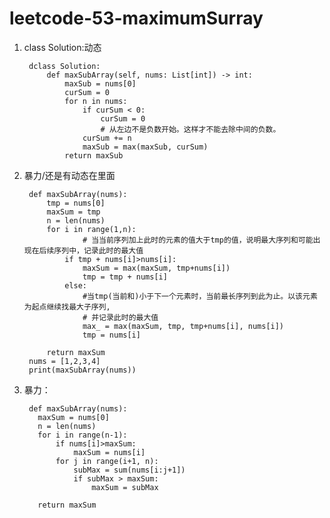# leetcode-53-maximumSurray

1) class Solution:动态

        dclass Solution:
            def maxSubArray(self, nums: List[int]) -> int:
                maxSub = nums[0]
                curSum = 0
                for n in nums:
                    if curSum < 0:
                        curSum = 0
                        # 从左边不是负数开始。这样才不能去除中间的负数。
                    curSum += n
                    maxSub = max(maxSub, curSum)
                return maxSub
            
2) 暴力/还是有动态在里面

        def maxSubArray(nums):
            tmp = nums[0]
            maxSum = tmp
            n = len(nums)
            for i in range(1,n):
                    # 当当前序列加上此时的元素的值大于tmp的值，说明最大序列和可能出现在后续序列中，记录此时的最大值
                if tmp + nums[i]>nums[i]:
                    maxSum = max(maxSum, tmp+nums[i])
                    tmp = tmp + nums[i]
                else:
                    #当tmp(当前和)小于下一个元素时，当前最长序列到此为止。以该元素为起点继续找最大子序列,
                    # 并记录此时的最大值
                    max_ = max(maxSum, tmp, tmp+nums[i], nums[i])
                    tmp = nums[i]

            return maxSum
        nums = [1,2,3,4]
        print(maxSubArray(nums))
        
        
  3) 暴力：
  
          def maxSubArray(nums):
            maxSum = nums[0]
            n = len(nums)
            for i in range(n-1):
                if nums[i]>maxSum:
                    maxSum = nums[i]
                for j in range(i+1, n):
                    subMax = sum(nums[i:j+1])
                    if subMax > maxSum:
                        maxSum = subMax

            return maxSum





 
    
